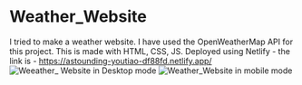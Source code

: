 # Weather_Website
I tried to make a weather website. I have used the OpenWeatherMap API for this project. This is made with HTML, CSS, JS. Deployed using Netlify - the link is - https://astounding-youtiao-df88fd.netlify.app/
![Weeather_ Website in Desktop mode](https://user-images.githubusercontent.com/61042120/179383787-e1675cb0-0a75-45dd-b274-064748a1bff0.png)
![Weather_Website in mobile mode](https://user-images.githubusercontent.com/61042120/179383789-e8c6af17-2eee-4c30-ac16-ca27ad917f45.jpg)
